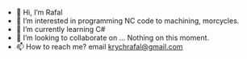 - 👋 Hi, I’m Rafal
- 👀 I’m interested in programming NC code to machining, morcycles.
- 🌱 I’m currently learning C#
- 💞️ I’m looking to collaborate on ... Nothing on this moment.
- 📫 How to reach me? email krychrafal@gmail.com

<!---
krychrafal/krychrafal is a ✨ special ✨ repository because its `README.md` (this file) appears on your GitHub profile.
You can click the Preview link to take a look at your changes.
--->
